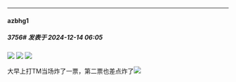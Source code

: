 ﻿
*****

####  azbhg1  
##### 3756#       发表于 2024-12-14 06:05

<img src="https://p.sda1.dev/20/edff73a89285f33e89dcee8ed3944cc0/35fb8c6e8fe137cbcf72f14f8f7c2dfb.png" referrerpolicy="no-referrer">
<img src="https://p.sda1.dev/20/6da051ca0cd3636b6a0351ba42101e79/a48147a693e83608c0b1e0524d3a66c8.png" referrerpolicy="no-referrer">
<img src="https://p.sda1.dev/20/c05f76f90a2710f89e6c8229a54f4b32/1dd74fe077b34901c1474b6bb5471b8a.png" referrerpolicy="no-referrer">

大早上打TM当场炸了一票，第二票也差点炸了<img src="https://static.saraba1st.com/image/smiley/face2017/152.png" referrerpolicy="no-referrer">

